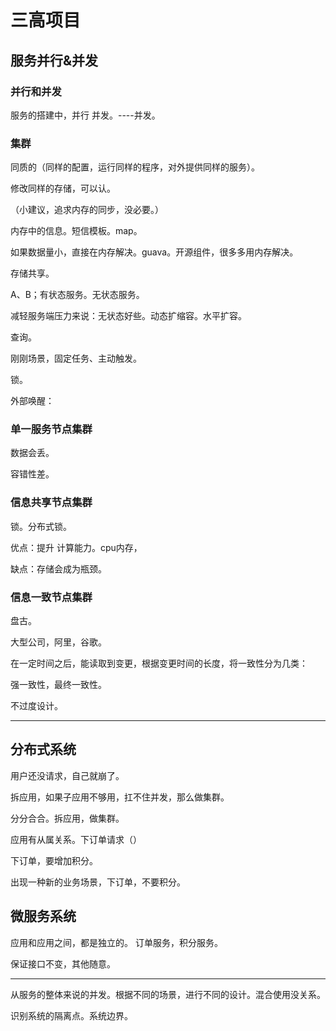 # 三高项目

## 服务并行&并发

### 并行和并发

服务的搭建中，并行 并发。----并发。

### 集群

同质的（同样的配置，运行同样的程序，对外提供同样的服务）。

修改同样的存储，可以认。

（小建议，追求内存的同步，没必要。）

内存中的信息。短信模板。map。

如果数据量小，直接在内存解决。guava。开源组件，很多多用内存解决。

存储共享。

A、B；有状态服务。无状态服务。

减轻服务端压力来说：无状态好些。动态扩缩容。水平扩容。

查询。

刚刚场景，固定任务、主动触发。

锁。

外部唤醒：

### 单一服务节点集群

数据会丢。

容错性差。

### 信息共享节点集群

锁。分布式锁。

优点：提升 计算能力。cpu内存，

缺点：存储会成为瓶颈。

### 信息一致节点集群

盘古。

大型公司，阿里，谷歌。

在一定时间之后，能读取到变更，根据变更时间的长度，将一致性分为几类：

强一致性，最终一致性。

不过度设计。

---

## 分布式系统

用户还没请求，自己就崩了。

拆应用，如果子应用不够用，扛不住并发，那么做集群。

分分合合。拆应用，做集群。

应用有从属关系。下订单请求（）

下订单，要增加积分。

出现一种新的业务场景，下订单，不要积分。

## 微服务系统

应用和应用之间，都是独立的。  订单服务，积分服务。

保证接口不变，其他随意。

---

从服务的整体来说的并发。根据不同的场景，进行不同的设计。混合使用没关系。

识别系统的隔离点。系统边界。
